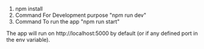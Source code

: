 1. npm install
2. Command For Development purpose "npm run dev"
3. Command To run the app "npm run start"

The app will run on http://localhost:5000 by default (or if any defined port in the env variable).

<!-- Commiting .env file to run the app in local after pulling from the repo -->